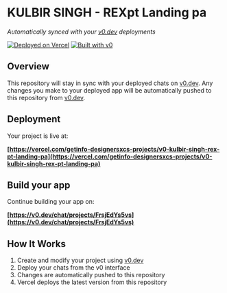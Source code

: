 # KULBIR SINGH - REXpt Landing pa

*Automatically synced with your [v0.dev](https://v0.dev) deployments*

[![Deployed on Vercel](https://img.shields.io/badge/Deployed%20on-Vercel-black?style=for-the-badge&logo=vercel)](https://vercel.com/getinfo-designersxcs-projects/v0-kulbir-singh-rex-pt-landing-pa)
[![Built with v0](https://img.shields.io/badge/Built%20with-v0.dev-black?style=for-the-badge)](https://v0.dev/chat/projects/FrsjEdYs5vs)

## Overview

This repository will stay in sync with your deployed chats on [v0.dev](https://v0.dev).
Any changes you make to your deployed app will be automatically pushed to this repository from [v0.dev](https://v0.dev).

## Deployment

Your project is live at:

**[https://vercel.com/getinfo-designersxcs-projects/v0-kulbir-singh-rex-pt-landing-pa](https://vercel.com/getinfo-designersxcs-projects/v0-kulbir-singh-rex-pt-landing-pa)**

## Build your app

Continue building your app on:

**[https://v0.dev/chat/projects/FrsjEdYs5vs](https://v0.dev/chat/projects/FrsjEdYs5vs)**

## How It Works

1. Create and modify your project using [v0.dev](https://v0.dev)
2. Deploy your chats from the v0 interface
3. Changes are automatically pushed to this repository
4. Vercel deploys the latest version from this repository